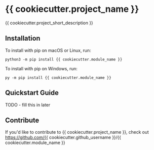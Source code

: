 # {{ cookiecutter.project_name }}


{{ cookiecutter.project_short_description }}

## Installation

To install with pip on macOS or Linux, run:

    python3 -m pip install {{ cookiecutter.module_name }}

To install with pip on Windows, run:

    py -m pip install {{ cookiecutter.module_name }}

## Quickstart Guide

TODO - fill this in later

## Contribute

If you'd like to contribute to {{ cookiecutter.project_name }}, check out https://github.com/{{ cookiecutter.github_username }}/{{ cookiecutter.module_name }}
